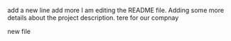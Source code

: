 add a new line
add more
I am editing the README file. Adding some more details about the project description.
tere for our compnay

new file
